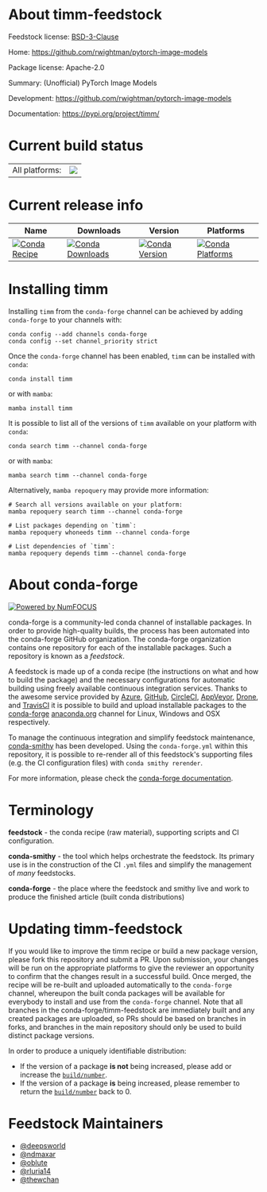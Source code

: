 About timm-feedstock
====================

Feedstock license: [BSD-3-Clause](https://github.com/conda-forge/timm-feedstock/blob/main/LICENSE.txt)

Home: https://github.com/rwightman/pytorch-image-models

Package license: Apache-2.0

Summary: (Unofficial) PyTorch Image Models

Development: https://github.com/rwightman/pytorch-image-models

Documentation: https://pypi.org/project/timm/

Current build status
====================


<table><tr><td>All platforms:</td>
    <td>
      <a href="https://dev.azure.com/conda-forge/feedstock-builds/_build/latest?definitionId=10284&branchName=main">
        <img src="https://dev.azure.com/conda-forge/feedstock-builds/_apis/build/status/timm-feedstock?branchName=main">
      </a>
    </td>
  </tr>
</table>

Current release info
====================

| Name | Downloads | Version | Platforms |
| --- | --- | --- | --- |
| [![Conda Recipe](https://img.shields.io/badge/recipe-timm-green.svg)](https://anaconda.org/conda-forge/timm) | [![Conda Downloads](https://img.shields.io/conda/dn/conda-forge/timm.svg)](https://anaconda.org/conda-forge/timm) | [![Conda Version](https://img.shields.io/conda/vn/conda-forge/timm.svg)](https://anaconda.org/conda-forge/timm) | [![Conda Platforms](https://img.shields.io/conda/pn/conda-forge/timm.svg)](https://anaconda.org/conda-forge/timm) |

Installing timm
===============

Installing `timm` from the `conda-forge` channel can be achieved by adding `conda-forge` to your channels with:

```
conda config --add channels conda-forge
conda config --set channel_priority strict
```

Once the `conda-forge` channel has been enabled, `timm` can be installed with `conda`:

```
conda install timm
```

or with `mamba`:

```
mamba install timm
```

It is possible to list all of the versions of `timm` available on your platform with `conda`:

```
conda search timm --channel conda-forge
```

or with `mamba`:

```
mamba search timm --channel conda-forge
```

Alternatively, `mamba repoquery` may provide more information:

```
# Search all versions available on your platform:
mamba repoquery search timm --channel conda-forge

# List packages depending on `timm`:
mamba repoquery whoneeds timm --channel conda-forge

# List dependencies of `timm`:
mamba repoquery depends timm --channel conda-forge
```


About conda-forge
=================

[![Powered by
NumFOCUS](https://img.shields.io/badge/powered%20by-NumFOCUS-orange.svg?style=flat&colorA=E1523D&colorB=007D8A)](https://numfocus.org)

conda-forge is a community-led conda channel of installable packages.
In order to provide high-quality builds, the process has been automated into the
conda-forge GitHub organization. The conda-forge organization contains one repository
for each of the installable packages. Such a repository is known as a *feedstock*.

A feedstock is made up of a conda recipe (the instructions on what and how to build
the package) and the necessary configurations for automatic building using freely
available continuous integration services. Thanks to the awesome service provided by
[Azure](https://azure.microsoft.com/en-us/services/devops/), [GitHub](https://github.com/),
[CircleCI](https://circleci.com/), [AppVeyor](https://www.appveyor.com/),
[Drone](https://cloud.drone.io/welcome), and [TravisCI](https://travis-ci.com/)
it is possible to build and upload installable packages to the
[conda-forge](https://anaconda.org/conda-forge) [anaconda.org](https://anaconda.org/)
channel for Linux, Windows and OSX respectively.

To manage the continuous integration and simplify feedstock maintenance,
[conda-smithy](https://github.com/conda-forge/conda-smithy) has been developed.
Using the ``conda-forge.yml`` within this repository, it is possible to re-render all of
this feedstock's supporting files (e.g. the CI configuration files) with ``conda smithy rerender``.

For more information, please check the [conda-forge documentation](https://conda-forge.org/docs/).

Terminology
===========

**feedstock** - the conda recipe (raw material), supporting scripts and CI configuration.

**conda-smithy** - the tool which helps orchestrate the feedstock.
                   Its primary use is in the construction of the CI ``.yml`` files
                   and simplify the management of *many* feedstocks.

**conda-forge** - the place where the feedstock and smithy live and work to
                  produce the finished article (built conda distributions)


Updating timm-feedstock
=======================

If you would like to improve the timm recipe or build a new
package version, please fork this repository and submit a PR. Upon submission,
your changes will be run on the appropriate platforms to give the reviewer an
opportunity to confirm that the changes result in a successful build. Once
merged, the recipe will be re-built and uploaded automatically to the
`conda-forge` channel, whereupon the built conda packages will be available for
everybody to install and use from the `conda-forge` channel.
Note that all branches in the conda-forge/timm-feedstock are
immediately built and any created packages are uploaded, so PRs should be based
on branches in forks, and branches in the main repository should only be used to
build distinct package versions.

In order to produce a uniquely identifiable distribution:
 * If the version of a package **is not** being increased, please add or increase
   the [``build/number``](https://docs.conda.io/projects/conda-build/en/latest/resources/define-metadata.html#build-number-and-string).
 * If the version of a package **is** being increased, please remember to return
   the [``build/number``](https://docs.conda.io/projects/conda-build/en/latest/resources/define-metadata.html#build-number-and-string)
   back to 0.

Feedstock Maintainers
=====================

* [@deepsworld](https://github.com/deepsworld/)
* [@ndmaxar](https://github.com/ndmaxar/)
* [@oblute](https://github.com/oblute/)
* [@rluria14](https://github.com/rluria14/)
* [@thewchan](https://github.com/thewchan/)

